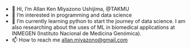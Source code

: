 - 👋 Hi, I’m Allan Ken Miyazono Ushijima, @TAKMU
- 👀 I’m interested in programming and data science
- 🌱 I’m currently learning python to start the journey of data science. I am also researching about the uses of ML in biomedical applications at INMEGEN (Instituto Nacional de Medicina Genómica). 
- 📫 How to reach me allan.miyazono@gmail.com

<!---
TAKMU/TAKMU is a ✨ special ✨ repository because its `README.md` (this file) appears on your GitHub profile.
You can click the Preview link to take a look at your changes.
--->
